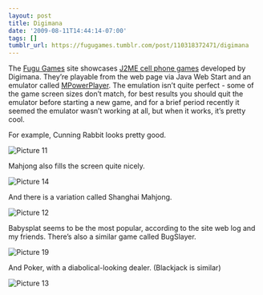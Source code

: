 ```yaml
---
layout: post
title: Digimana
date: '2009-08-11T14:44:14-07:00'
tags: []
tumblr_url: https://fugugames.tumblr.com/post/110318372471/digimana
---
```

The [Fugu Games](http://www.fugugames.com/) site showcases [J2ME cell phone games](http://www.fugugames.com/mobilegames.html) developed by Digimana. They’re playable from the web page via Java Web Start and an emulator called [MPowerPlayer](http://www.mpowerplayer.com/). The emulation isn’t quite perfect - some of the game screen sizes don’t match, for best results you should quit the emulator before starting a new game, and for a brief period recently it seemed the emulator wasn’t working at all, but when it works, it’s pretty cool.

For example, Cunning Rabbit looks pretty good.

![Picture 11](http://itshardtofondlepenguins.com/wp-content/uploads/2009/08/Picture-11.png "Picture 11")

Mahjong also fills the screen quite nicely.

![Picture 14](http://itshardtofondlepenguins.com/wp-content/uploads/2009/08/Picture-14.png "Picture 14")

And there is a variation called Shanghai Mahjong.

![Picture 12](http://itshardtofondlepenguins.com/wp-content/uploads/2009/08/Picture-12.png "Picture 12")

Babysplat seems to be the most popular, according to the site web log and my friends. There’s also a similar game called BugSlayer.

![Picture 19](http://itshardtofondlepenguins.com/wp-content/uploads/2009/08/Picture-19.png "Picture 19")

And Poker, with a diabolical-looking dealer. (Blackjack is similar)

![Picture 13](http://itshardtofondlepenguins.com/wp-content/uploads/2009/08/Picture-13.png "Picture 13")

